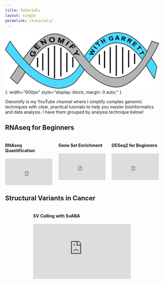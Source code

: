 ```yaml
---
title: Tutorials
layout: single
permalink: /tutorials/
---
```


![Alt text](/assets/images/genomify.jpg){: width="600px" style="display: block; margin: 0 auto;" }

Genomify is my YouTube channel where I simplify complex genomic techniques with clear, practical tutorials to help you master bioinformatics and data analysis. I have them grouped by analysis 
technique below!

## RNAseq for Beginners

<div style="display: flex; gap: 20px; flex-wrap: wrap; justify-content: center;">

  <div style="flex: 1 1 30%; max-width: 500px;">
    <h4>RNAseq Quantification</h4>
    <div style="position: relative; padding-bottom: 56.25%; height: 0; overflow: hidden;">
      <iframe src="https://www.youtube.com/embed/uc1fHKZNikE?start=535" 
              style="position: absolute; top: 0; left: 0; width: 100%; height: 100%;" 
              frameborder="0" allowfullscreen></iframe>
    </div>
  </div>

  <div style="flex: 1 1 30%; max-width: 500px;">
    <h4>Gene Set Enrichment</h4>
    <div style="position: relative; padding-bottom: 56.25%; height: 0; overflow: hidden;">
      <iframe src="https://www.youtube.com/embed/WQTzsmLy0D8?start=367" 
              style="position: absolute; top: 0; left: 0; width: 100%; height: 100%;" 
              frameborder="0" allowfullscreen></iframe>
    </div>
  </div>

  <div style="flex: 1 1 30%; max-width: 500px;">
    <h4>DESeq2 for Beginners</h4>
    <div style="position: relative; padding-bottom: 56.25%; height: 0; overflow: hidden;">
      <iframe src="https://www.youtube.com/embed/0uZurcgyCZM?start=1094" 
              style="position: absolute; top: 0; left: 0; width: 100%; height: 100%;" 
              frameborder="0" allowfullscreen></iframe>
    </div>
  </div>

</div>


## Structural Variants in Cancer

<div style="display: flex; gap: 20px; flex-wrap: wrap; justify-content: center;">

  <div style="flex: 1 1 30%; max-width: 320px;">
    <h4>SV Calling with SvABA</h4>
    <div style="position: relative; padding-bottom: 56.25%; height: 0; overflow: hidden;">
      <iframe src="https://www.youtube.com/embed/KzU6jAQyyGI"
              style="position: absolute; top: 0; left: 0; width: 100%; height: 100%;"
              frameborder="0" allowfullscreen></iframe>
    </div>
  </div>

</div>
